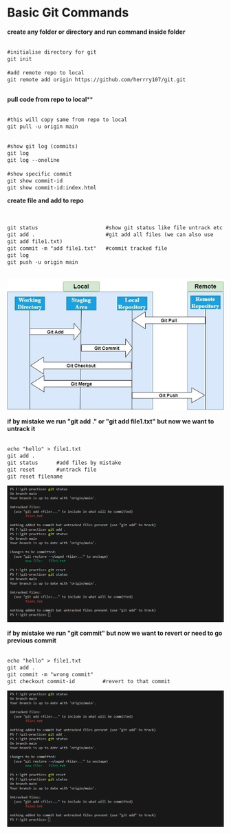 # Basic Git Commands

**create any folder or directory and run command inside folder**

<pre><code>
#initialise directory for git
git init

#add remote repo to local 
git remote add origin https://github.com/herrry107/git.git

</code></pre>

**pull code from repo to local****

<pre><code>
#this will copy same from repo to local
git pull -u origin main
</code></pre>

<pre><code>
#show git log (commits)
git log
git log --oneline

#show specific commit
git show commit-id
git show commit-id:index.html
</code></pre>

**create file and add to repo**

<pre><code>

git status                      #show git status like file untrack etc 
git add .                       #git add all files (we can also use git add file1.txt)
git commit -m "add file1.txt"   #commit tracked file
git log
git push -u origin main

</code></pre>

![Alt-text](https://github.com/herrry107/git/blob/main/images/git-workflow.png)

**if by mistake we run "git add ." or "git add file1.txt" but now we want to untrack it**

<pre><code>
echo "hello" > file1.txt
git add .
git status      #add files by mistake
git reset       #untrack file 
git reset filename
</code></pre>

![Alt-text](https://github.com/herrry107/git/blob/main/images/image1.png)

**if by mistake we run "git commit" but now we want to revert or need to go previous commit**

<pre><code>
echo "hello" > file1.txt
git add .
git commit -m "wrong commit"
git checkout commit-id         #revert to that commit
</code></pre>

![Alt-text](https://github.com/herrry107/git/blob/main/images/image1.png)